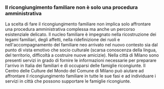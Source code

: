 ### Il ricongiungimento familiare non è solo una procedura amministrativa

La scelta di fare il ricongiungimento familiare non implica solo
affrontare una procedura amministrativa complessa ma anche un percorso
esistenziale delicato. Il nucleo familiare è impegnato nella
ricostruzione dei legami familiari, degli affetti, nella ridefinizione
dei ruoli e nell'accompagnamento del familiare neo arrivato nel nuovo
contesto sia dal punto di vista emotivo che socio culturale (scarsa
conoscenza della lingua, del territorio, difficoltà a costruire nuove
amicizie). Nella città di Milano sono presenti servizi in grado di
fornire le informazioni necessarie per preparare l'arrivo in Italia dei
familiari e di occuparsi delle famiglie ricongiunte. Il Centro delle
Culture del Mondo del Comune di Milano può aiutare ad affrontare il
ricongiungimento familiare in tutte le sue fasi e ad individuare i
servizi in città che possono supportare le famiglie ricongiunte.